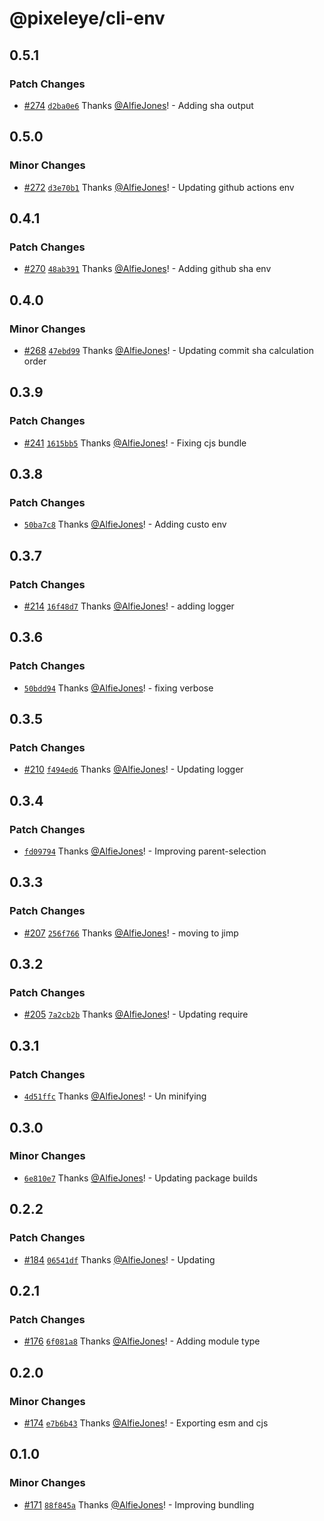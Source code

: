 # @pixeleye/cli-env

## 0.5.1

### Patch Changes

- [#274](https://github.com/pixeleye-io/pixeleye/pull/274) [`d2ba0e6`](https://github.com/pixeleye-io/pixeleye/commit/d2ba0e61f0bf6b4e46e05178248890b4e19ccb63) Thanks [@AlfieJones](https://github.com/AlfieJones)! - Adding sha output

## 0.5.0

### Minor Changes

- [#272](https://github.com/pixeleye-io/pixeleye/pull/272) [`d3e70b1`](https://github.com/pixeleye-io/pixeleye/commit/d3e70b1220599431d8aa1eb00ad78c35a6568efc) Thanks [@AlfieJones](https://github.com/AlfieJones)! - Updating github actions env

## 0.4.1

### Patch Changes

- [#270](https://github.com/pixeleye-io/pixeleye/pull/270) [`48ab391`](https://github.com/pixeleye-io/pixeleye/commit/48ab3910cfd369623ceb02ed85aecf0e9fad0a10) Thanks [@AlfieJones](https://github.com/AlfieJones)! - Adding github sha env

## 0.4.0

### Minor Changes

- [#268](https://github.com/pixeleye-io/pixeleye/pull/268) [`47ebd99`](https://github.com/pixeleye-io/pixeleye/commit/47ebd99d51e2ac26d591892d7b0ee90bbe0ea9cb) Thanks [@AlfieJones](https://github.com/AlfieJones)! - Updating commit sha calculation order

## 0.3.9

### Patch Changes

- [#241](https://github.com/pixeleye-io/pixeleye/pull/241) [`1615bb5`](https://github.com/pixeleye-io/pixeleye/commit/1615bb58f0d1b097b513cf99a6af10b58e43ad5a) Thanks [@AlfieJones](https://github.com/AlfieJones)! - Fixing cjs bundle

## 0.3.8

### Patch Changes

- [`50ba7c8`](https://github.com/pixeleye-io/pixeleye/commit/50ba7c8a61dcb495f25c1af25199408c346c0246) Thanks [@AlfieJones](https://github.com/AlfieJones)! - Adding custo env

## 0.3.7

### Patch Changes

- [#214](https://github.com/pixeleye-io/pixeleye/pull/214) [`16f48d7`](https://github.com/pixeleye-io/pixeleye/commit/16f48d746816cbe27b5d0ff81ee66a7779404808) Thanks [@AlfieJones](https://github.com/AlfieJones)! - adding logger

## 0.3.6

### Patch Changes

- [`50bdd94`](https://github.com/pixeleye-io/pixeleye/commit/50bdd941127153dc086d6f376c40af83da481340) Thanks [@AlfieJones](https://github.com/AlfieJones)! - fixing verbose

## 0.3.5

### Patch Changes

- [#210](https://github.com/pixeleye-io/pixeleye/pull/210) [`f494ed6`](https://github.com/pixeleye-io/pixeleye/commit/f494ed683c635245702b3c8e97e334b5d7c8b1af) Thanks [@AlfieJones](https://github.com/AlfieJones)! - Updating logger

## 0.3.4

### Patch Changes

- [`fd09794`](https://github.com/pixeleye-io/pixeleye/commit/fd097947189b1d1a50e841195c23129c758df90c) Thanks [@AlfieJones](https://github.com/AlfieJones)! - Improving parent-selection

## 0.3.3

### Patch Changes

- [#207](https://github.com/pixeleye-io/pixeleye/pull/207) [`256f766`](https://github.com/pixeleye-io/pixeleye/commit/256f7661a03d3d2e8f97987abe9bb0892542af16) Thanks [@AlfieJones](https://github.com/AlfieJones)! - moving to jimp

## 0.3.2

### Patch Changes

- [#205](https://github.com/pixeleye-io/pixeleye/pull/205) [`7a2cb2b`](https://github.com/pixeleye-io/pixeleye/commit/7a2cb2be732cc81373eee13328132bf8b4570c45) Thanks [@AlfieJones](https://github.com/AlfieJones)! - Updating require

## 0.3.1

### Patch Changes

- [`4d51ffc`](https://github.com/pixeleye-io/pixeleye/commit/4d51ffc5ae4d7a2e07036bed07b0815334aada2f) Thanks [@AlfieJones](https://github.com/AlfieJones)! - Un minifying

## 0.3.0

### Minor Changes

- [`6e810e7`](https://github.com/pixeleye-io/pixeleye/commit/6e810e7e2d52dbce4b296941926658763843256a) Thanks [@AlfieJones](https://github.com/AlfieJones)! - Updating package builds

## 0.2.2

### Patch Changes

- [#184](https://github.com/pixeleye-io/pixeleye/pull/184) [`06541df`](https://github.com/pixeleye-io/pixeleye/commit/06541df7a7baaa09712174aa8116a6d52f9249f5) Thanks [@AlfieJones](https://github.com/AlfieJones)! - Updating

## 0.2.1

### Patch Changes

- [#176](https://github.com/pixeleye-io/pixeleye/pull/176) [`6f081a8`](https://github.com/pixeleye-io/pixeleye/commit/6f081a8025f4a12a76e4e8c7067c8dc20a545256) Thanks [@AlfieJones](https://github.com/AlfieJones)! - Adding module type

## 0.2.0

### Minor Changes

- [#174](https://github.com/pixeleye-io/pixeleye/pull/174) [`e7b6b43`](https://github.com/pixeleye-io/pixeleye/commit/e7b6b43bf36d804145c6570232156f93eefa998d) Thanks [@AlfieJones](https://github.com/AlfieJones)! - Exporting esm and cjs

## 0.1.0

### Minor Changes

- [#171](https://github.com/pixeleye-io/pixeleye/pull/171) [`88f845a`](https://github.com/pixeleye-io/pixeleye/commit/88f845ab67a84a5fa9f1920a5b9d706133158a9f) Thanks [@AlfieJones](https://github.com/AlfieJones)! - Improving bundling
